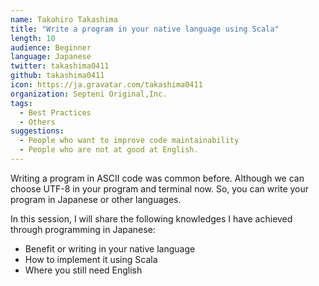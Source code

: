 ```yaml
---
name: Takahiro Takashima
title: "Write a program in your native language using Scala"
length: 10
audience: Beginner
language: Japanese
twitter: takashima0411
github: takashima0411
icon: https://ja.gravatar.com/takashima0411
organization: Septeni Original,Inc.
tags:
  - Best Practices
  - Others
suggestions:
  - People who want to improve code maintainability
  - People who are not at good at English.
---
```

Writing a program in ASCII code was common before.
Although we can choose UTF-8 in your program and terminal now.
So, you can write your program in Japanese or other languages.

In this session, I will share the following knowledges I have achieved through programming in Japanese:
- Benefit or writing in your native language
- How to implement it using Scala
- Where you still need English
